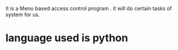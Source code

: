 It is a Menu based access control program .
it will do certain tasks of system for us.

# language used is python
